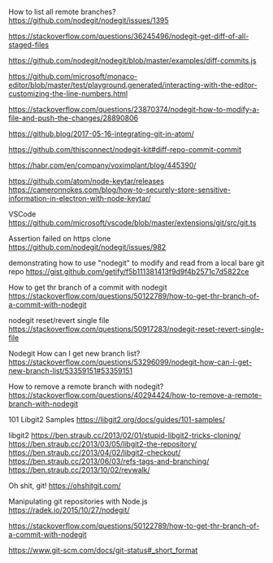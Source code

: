 How to list all remote branches?
https://github.com/nodegit/nodegit/issues/1395

https://stackoverflow.com/questions/36245496/nodegit-get-diff-of-all-staged-files

https://github.com/nodegit/nodegit/blob/master/examples/diff-commits.js

https://github.com/microsoft/monaco-editor/blob/master/test/playground.generated/interacting-with-the-editor-customizing-the-line-numbers.html

https://stackoverflow.com/questions/23870374/nodegit-how-to-modify-a-file-and-push-the-changes/28890806

https://github.blog/2017-05-16-integrating-git-in-atom/

https://github.com/thisconnect/nodegit-kit#diff-repo-commit-commit

https://habr.com/en/company/voximplant/blog/445390/

https://github.com/atom/node-keytar/releases
https://cameronnokes.com/blog/how-to-securely-store-sensitive-information-in-electron-with-node-keytar/

VSCode
https://github.com/microsoft/vscode/blob/master/extensions/git/src/git.ts

Assertion failed on https clone
https://github.com/nodegit/nodegit/issues/982

demonstrating how to use "nodegit" to modify and read from a local bare git repo
https://gist.github.com/getify/f5b111381413f9d9f4b2571c7d5822ce

How to get thr branch of a commit with nodegit
https://stackoverflow.com/questions/50122789/how-to-get-thr-branch-of-a-commit-with-nodegit

nodegit reset/revert single file
https://stackoverflow.com/questions/50917283/nodegit-reset-revert-single-file

Nodegit How can I get new branch list?
https://stackoverflow.com/questions/53296099/nodegit-how-can-i-get-new-branch-list/53359151#53359151

How to remove a remote branch with nodegit?
https://stackoverflow.com/questions/40294424/how-to-remove-a-remote-branch-with-nodegit

101 Libgit2 Samples
https://libgit2.org/docs/guides/101-samples/

libgit2
https://ben.straub.cc/2013/02/01/stupid-libgit2-tricks-cloning/
https://ben.straub.cc/2013/03/05/libgit2-the-repository/
https://ben.straub.cc/2013/04/02/libgit2-checkout/
https://ben.straub.cc/2013/06/03/refs-tags-and-branching/
https://ben.straub.cc/2013/10/02/revwalk/

Oh shit, git!
https://ohshitgit.com/

Manipulating git repositories with Node.js
https://radek.io/2015/10/27/nodegit/

https://stackoverflow.com/questions/50122789/how-to-get-thr-branch-of-a-commit-with-nodegit

https://www.git-scm.com/docs/git-status#_short_format
